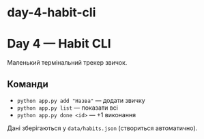 # day-4-habit-cli
# Day 4 — Habit CLI
Маленький термінальний трекер звичок.

## Команди
- `python app.py add "Назва"` — додати звичку
- `python app.py list` — показати всі
- `python app.py done <id>` — +1 виконання

Дані зберігаються у `data/habits.json` (створиться автоматично).
